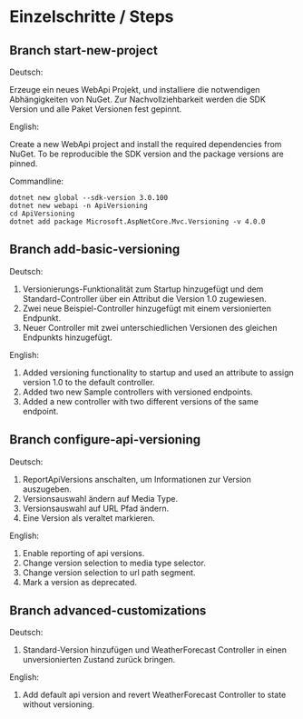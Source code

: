 # Einzelschritte / Steps

## Branch start-new-project

Deutsch:

Erzeuge ein neues WebApi Projekt, und installiere die notwendigen Abhängigkeiten von NuGet. Zur Nachvollziehbarkeit werden die SDK Version und alle Paket Versionen fest gepinnt.

English:

Create a new WebApi project and install the required dependencies from NuGet. To be reproducible the SDK version and the package versions are pinned.

Commandline:

```shell
dotnet new global --sdk-version 3.0.100
dotnet new webapi -n ApiVersioning
cd ApiVersioning
dotnet add package Microsoft.AspNetCore.Mvc.Versioning -v 4.0.0
```

## Branch add-basic-versioning

Deutsch:

1. Versionierungs-Funktionalität zum Startup hinzugefügt und dem Standard-Controller über ein Attribut die Version 1.0 zugewiesen.
2. Zwei neue Beispiel-Controller hinzugefügt mit einem versionierten Endpunkt. 
3. Neuer Controller mit zwei unterschiedlichen Versionen des gleichen Endpunkts hinzugefügt.

English:

1. Added versioning functionality to startup and used an attribute to assign version 1.0 to the default controller.
2. Added two new Sample controllers with versioned endpoints.
3. Added a new controller with two different versions of the same endpoint.

## Branch configure-api-versioning

Deutsch:

1. ReportApiVersions anschalten, um Informationen zur Version auszugeben. 
2. Versionsauswahl ändern auf Media Type.
3. Versionsauswahl auf URL Pfad ändern.
4. Eine Version als veraltet markieren.

English:

1. Enable reporting of api versions.
2. Change version selection to media type selector.
3. Change version selection to url path segment.
4. Mark a version as deprecated.

## Branch advanced-customizations

Deutsch:

1. Standard-Version hinzufügen und WeatherForecast Controller in einen unversionierten Zustand zurück bringen.

English:

1. Add default api version and revert WeatherForecast Controller to state without versioning.
